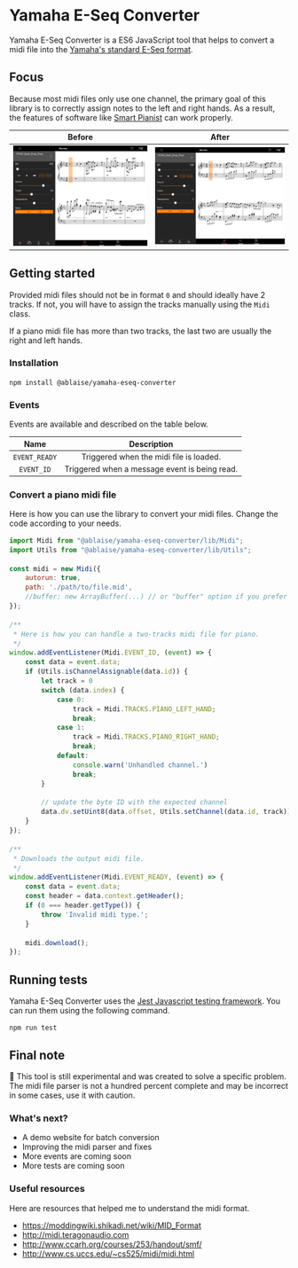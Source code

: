 # Yamaha E-Seq Converter

Yamaha E-Seq Converter is a ES6 JavaScript tool that helps to convert a midi file into the [Yamaha's standard E-Seq format](https://usa.yamaha.com/support/faq/pianos/1636.html).

## Focus

Because most midi files only use one channel, the primary goal of this library is to correctly assign notes to the left and right hands. As a result, the features of software like [Smart Pianist](https://usa.yamaha.com/products/musical_instruments/pianos/apps/smart_pianist/index.html) can work properly.

|                   Before                    |                   After                   |
|:-------------------------------------------:|:-----------------------------------------:|
| ![Before editing](./docs/images/before.jpg) | ![After editing](./docs/images/after.jpg) |

## Getting started

Provided midi files should not be in format `0` and should ideally have 2 tracks. If not, you will have to assign the tracks manually using the `Midi` class.

If a piano midi file has more than two tracks, the last two are usually the right and left hands.

### Installation

```
npm install @ablaise/yamaha-eseq-converter
```

### Events

Events are available and described on the table below.

|     Name      |                  Description                  |
|:-------------:|:---------------------------------------------:|
| `EVENT_READY` |    Triggered when the midi file is loaded.    |
|  `EVENT_ID`   | Triggered when a message event is being read. |

### Convert a piano midi file

Here is how you can use the library to convert your midi files. Change the code according to your needs.

```javascript
import Midi from "@ablaise/yamaha-eseq-converter/lib/Midi";
import Utils from "@ablaise/yamaha-eseq-converter/lib/Utils";

const midi = new Midi({
    autorun: true,
    path: './path/to/file.mid',
    //buffer: new ArrayBuffer(...) // or "buffer" option if you prefer to work with ArrayBuffer
});

/**
 * Here is how you can handle a two-tracks midi file for piano.
 */
window.addEventListener(Midi.EVENT_ID, (event) => {
    const data = event.data;
    if (Utils.isChannelAssignable(data.id)) {
        let track = 0
        switch (data.index) {
            case 0:
                track = Midi.TRACKS.PIANO_LEFT_HAND;
                break;
            case 1:
                track = Midi.TRACKS.PIANO_RIGHT_HAND;
                break;
            default:
                console.warn('Unhandled channel.')
                break;
        }
        
        // update the byte ID with the expected channel
        data.dv.setUint8(data.offset, Utils.setChannel(data.id, track));
    }
});

/**
 * Downloads the output midi file.
 */
window.addEventListener(Midi.EVENT_READY, (event) => {
    const data = event.data;
    const header = data.context.getHeader();
    if (0 === header.getType()) {
        throw 'Invalid midi type.';
    }

    midi.download();
});
```

## Running tests

Yamaha E-Seq Converter uses the [Jest Javascript testing framework](https://jestjs.io). You can run them using the following command.

```
npm run test
```

## Final note

:construction: This tool is still experimental and was created to solve a specific problem. The midi file parser is not a hundred percent complete and may be incorrect in some cases, use it with caution.

### What's next?

- A demo website for batch conversion
- Improving the midi parser and fixes
- More events are coming soon
- More tests are coming soon

### Useful resources

Here are resources that helped me to understand the midi format.

- https://moddingwiki.shikadi.net/wiki/MID_Format
- http://midi.teragonaudio.com
- http://www.ccarh.org/courses/253/handout/smf/
- http://www.cs.uccs.edu/~cs525/midi/midi.html

